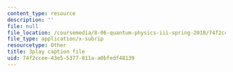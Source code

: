 ```yaml
---
content_type: resource
description: ''
file: null
file_location: /coursemedia/8-06-quantum-physics-iii-spring-2018/74f2ccee43e55377811aa0bfedf48139_33kB8JQRpjI.vtt
file_type: application/x-subrip
resourcetype: Other
title: 3play caption file
uid: 74f2ccee-43e5-5377-811a-a0bfedf48139
---
```

